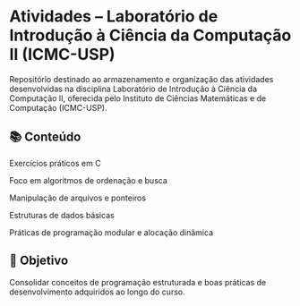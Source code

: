 # Atividades – Laboratório de Introdução à Ciência da Computação II (ICMC-USP)
Repositório destinado ao armazenamento e organização das atividades desenvolvidas na disciplina Laboratório de Introdução à Ciência da Computação II, oferecida pelo Instituto de Ciências Matemáticas e de Computação (ICMC-USP).

## 📚 Conteúdo
Exercícios práticos em C

Foco em algoritmos de ordenação e busca

Manipulação de arquivos e ponteiros

Estruturas de dados básicas

Práticas de programação modular e alocação dinâmica

## 🎯 Objetivo
Consolidar conceitos de programação estruturada e boas práticas de desenvolvimento adquiridos ao longo do curso.
